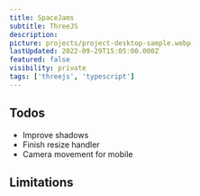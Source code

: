 ```yaml
---
title: SpaceJams
subtitle: ThreeJS
description:
picture: projects/project-desktop-sample.webp
lastUpdated: 2022-09-29T15:05:00.000Z
featured: false
visibility: private
tags: ['threejs', 'typescript']
---
```


## Todos

- Improve shadows
- Finish resize handler
- Camera movement for mobile

## Limitations
